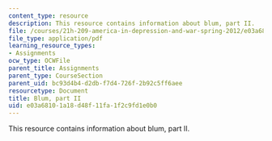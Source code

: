 ```yaml
---
content_type: resource
description: This resource contains information about blum, part II.
file: /courses/21h-209-america-in-depression-and-war-spring-2012/e03a68101a18d48f11fa1f2c9fd1e0b0_MIT21H_209S12_blum.pdf
file_type: application/pdf
learning_resource_types:
- Assignments
ocw_type: OCWFile
parent_title: Assignments
parent_type: CourseSection
parent_uid: bc93d4b4-d2db-f7d4-726f-2b92c5ff6aee
resourcetype: Document
title: Blum, part II
uid: e03a6810-1a18-d48f-11fa-1f2c9fd1e0b0
---
```

This resource contains information about blum, part II.

